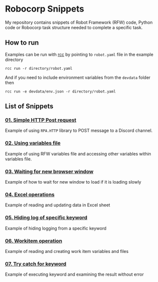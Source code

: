 # Robocorp Snippets

My repository contains snippets of Robot Framework (RFW) code, Python code or Robocorp task structure needed to complete a specific task.

## How to run

Examples can be run with [rcc](https://github.com/robocorp/rcc) by pointing to `robot.yaml` file in the example directory

```console
rcc run -r directory/robot.yaml
```

And if you need to include environment variables from the `devdata` folder then

```console
rcc run -e devdata/env.json -r directory/robot.yaml
```

## List of Snippets

### [01. Simple HTTP Post request](./01.Simple_HTTP_Post_Request/example.robot)

Example of using `RPA.HTTP` library to POST message to a Discord channel.

### [02. Using variables file](./02.Using_Variables_File)

Example of using RFW variables file and accessing other variables within variables file.

### [03. Waiting for new browser window](./03.Waiting_For_New_Browser_Window)

Example of how to wait for new window to load if it is loading slowly

### [04. Excel operations](./04.Excel_Operations)

Example of reading and updating data in Excel sheet

### [05. Hiding log of specific keyword](./05.Hiding_Logging)

Example of hiding logging from a specific keyword

### [06. Workitem operation](./06.Workitem_Operations)

Example of reading and creating work item variables and files

### [07. Try catch for keyword](./07.Try_Catch_For_Keyword)

Example of executing keyword and examining the result without error
